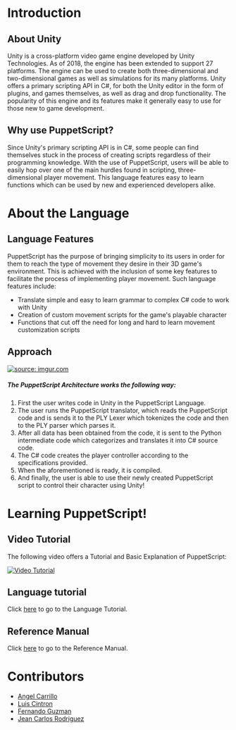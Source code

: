 # Introduction

## About Unity

Unity is a cross-platform video game engine developed by Unity Technologies. As of 2018, the engine has been extended to support 27 platforms. The engine can be used to create both three-dimensional and two-dimensional games as well as simulations for its many platforms. Unity offers a primary scripting API in C#, for both the Unity editor in the form of plugins, and games themselves, as well as drag and drop functionality. The popularity of this engine and its features make it generally easy to use for those new to game development. 

## Why use PuppetScript?

Since Unity's primary scripting API is in C#, some people can find themselves stuck in the process of creating scripts regardless of their programming knowledge. With the use of PuppetScript, users will be able to easily hop over one of the main hurdles found in scripting, three-dimensional player movement. This language features easy to learn functions which can be used by new and experienced developers alike. 



# About the Language

## Language Features

PuppetScript has the purpose of bringing simplicity to its users in order for them to reach the type of movement they desire in their 3D game's environment. This is achieved with the inclusion of some key features to facilitate the process of implementing player movement. Such language features include: 
 
* Translate simple and easy to learn grammar to complex C# code to work with Unity
* Creation of custom movement scripts for the game's playable character
* Functions that cut off the need for long and hard to learn movement customization scripts

## Approach
 <a href="https://imgur.com/UzlzF7n"><img src="https://i.imgur.com/UzlzF7n.png" title="source: imgur.com" /></a>

##### The PuppetScript Architecture works the following way:

1. First the user writes code in Unity in the PuppetScript Language.
2. The user runs the PuppetScript translator, which reads the PuppetScript code and is sends it to the PLY Lexer which tokenizes the code and then to the PLY parser which parses it.
3. After all data has been obtained from the code, it is sent to the Python intermediate code which categorizes and translates it into C# source code. 
4. The C# code creates the player controller according to the specifications provided.
5. When the aforementioned is ready, it is compiled.
6. And finally, the user is able to use their newly created PuppetScript script to control their character using Unity!


# Learning PuppetScript!

## Video Tutorial

The following video offers a Tutorial and Basic Explanation of PuppetScript:

[![Video Tutorial](https://img.youtube.com/vi/lx-hFQ87fn8/0.jpg)](https://www.youtube.com/watch?v=lx-hFQ87fn8)

## Language tutorial

Click [here](https://github.com/jeanrodriguez27/PuppetScript/wiki/Language-Tutorial) to go to the Language Tutorial.

## Reference Manual

Click [here](https://github.com/jeanrodriguez27/PuppetScript/wiki/Reference-Manual) to go to the Reference Manual.



# Contributors

* [Angel Carrillo](https://github.com/AngelGCL)
* [Luis Cintron](https://github.com/Statedbump)
* [Fernando Guzman](https://github.com/FernandoLGuzman)
* [Jean Carlos Rodriguez](https://github.com/jeanrodriguez27)
